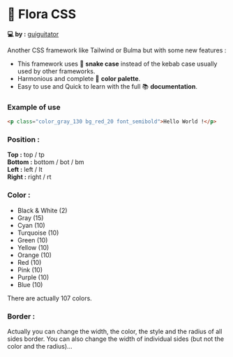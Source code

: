 # 🌺 Flora CSS

**💻 by :** [guiguitator](https://guiguitator.netlify.app/)

Another CSS framework like Tailwind or Bulma but with some new features :

- This framework uses 🐍 **snake case** instead of the kebab case usually used by other frameworks.
- Harmonious and complete 🎨 **color palette**.
- Easy to use and Quick to learn with the full 📚 **documentation**.

### Example of use

```html
<p class="color_gray_130 bg_red_20 font_semibold">Hello World !</p>
```

### Position :

**Top :** top / tp
<br>
**Bottom :** bottom / bot / bm
<br>
**Left :** left / lt
<br>
**Right :** right / rt

### Color :

- Black & White (2)
- Gray (15)
- Cyan (10)
- Turquoise (10)
- Green (10)
- Yellow (10)
- Orange (10)
- Red (10)
- Pink (10)
- Purple (10)
- Blue (10)

There are actually 107 colors.

### Border :

Actually you can change the width, the color, the style and the radius of all sides border. You can also change the width of individual sides (but not the color and the radius)...